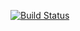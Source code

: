 [![Build Status](https://travis-ci.org/magomedgadjiev/laba.svg?branch=master)](https://travis-ci.org/magomedgadjiev/laba)
